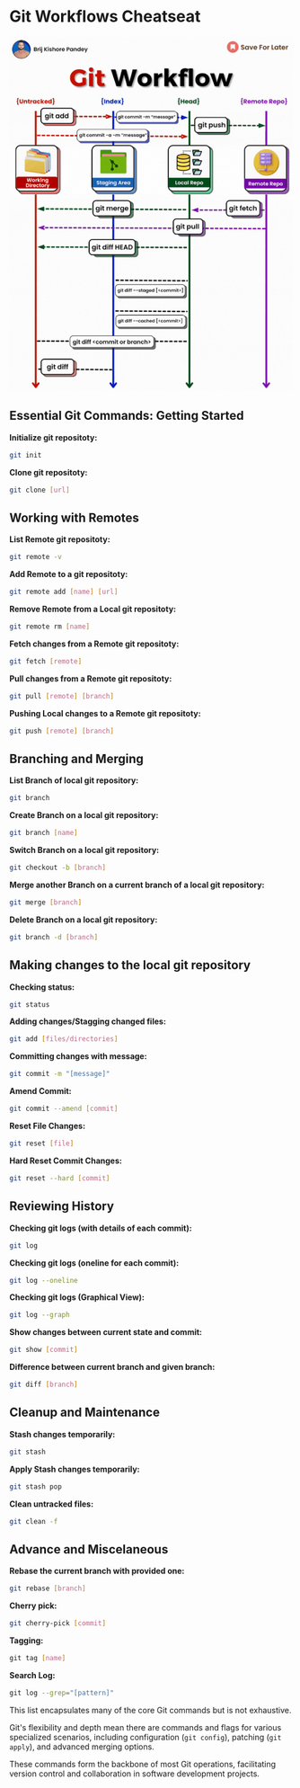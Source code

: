 # Git Workflows Cheatseat

![Git Workflow](./git-workflow.gif)

## Essential Git Commands: Getting Started

**Initialize git repositoty:**
```bash
git init
```

**Clone git repositoty:**
```bash
git clone [url]
```

## Working with Remotes

**List Remote git repositoty:**
```bash
git remote -v
```

**Add Remote to a git repositoty:**
```bash
git remote add [name] [url]
```

**Remove Remote from a Local git repositoty:**
```bash
git remote rm [name]
```

**Fetch changes from a Remote git repositoty:**
```bash
git fetch [remote]
```

**Pull changes from a Remote git repositoty:**
```bash
git pull [remote] [branch]
```

**Pushing Local changes to a Remote git repositoty:**
```bash
git push [remote] [branch]
```

## Branching and Merging

**List Branch of local git repository:**
```bash
git branch
```

**Create Branch on a local git repository:**
```bash
git branch [name]
```

**Switch Branch on a local git repository:**
```bash
git checkout -b [branch]
```

**Merge another Branch on a current branch of a local git repository:**
```bash
git merge [branch]
```

**Delete Branch on a local git repository:**
```bash
git branch -d [branch]
```

## Making changes to the local git repository

**Checking status:**
```bash
git status
```

**Adding changes/Stagging changed files:**
```bash
git add [files/directories]
```

**Committing changes with message:**
```bash
git commit -m "[message]"
```

**Amend Commit:**
```bash
git commit --amend [commit]
```

**Reset File Changes:**
```bash
git reset [file]
```

**Hard Reset Commit Changes:**
```bash
git reset --hard [commit]
```

## Reviewing History

**Checking git logs (with details of each commit):**
```bash
git log
```

**Checking git logs (oneline for each commit):**
```bash
git log --oneline
```

**Checking git logs (Graphical View):**
```bash
git log --graph
```

**Show changes between current state and commit:**
```bash
git show [commit]
```

**Difference between current branch and given branch:**
```bash
git diff [branch]
```

## Cleanup and Maintenance

**Stash changes temporarily:**
```bash
git stash
```

**Apply Stash changes temporarily:**
```bash
git stash pop
```

**Clean untracked files:**
```bash
git clean -f
```

## Advance and Miscelaneous

**Rebase the current branch with provided one:**
```bash
git rebase [branch]
```

**Cherry pick:**
```bash
git cherry-pick [commit]
```

**Tagging:**
```bash
𝚐𝚒𝚝 𝚝𝚊𝚐 [𝚗𝚊𝚖𝚎]
```

**Search Log:**
```bash
𝚐𝚒𝚝 𝚕𝚘𝚐 --𝚐𝚛𝚎𝚙="[𝚙𝚊𝚝𝚝𝚎𝚛𝚗]"
```

This list encapsulates many of the core Git commands but is not exhaustive.

Git's flexibility and depth mean there are commands and flags for various specialized scenarios, including configuration (`git config`), patching (`git apply`), and advanced merging options.

These commands form the backbone of most Git operations, facilitating version control and collaboration in software development projects.